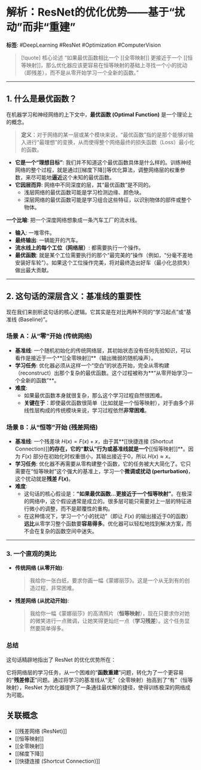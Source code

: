 # 解析：ResNet的优化优势——基于“扰动”而非“重建”

**标签**: #DeepLearning #ResNet #Optimization #ComputerVision

> [!quote] 核心论述
> “如果最优函数相比一个 [[全零映射]] 更接近于一个 [[恒等映射]]，那么优化器应该更容易在恒等映射的基础上寻找一个小的扰动（即残差），而不是从零开始学习一个全新的函数。”

---

## 1. 什么是最优函数？

在机器学习和神经网络的上下文中，**最优函数 (Optimal Function)** 是一个理论上的概念。

> **定义**：对于网络的某一层或某个模块来说，“最优函数”指的是那个能够对输入进行“最理想”的变换，从而使得整个网络最终的损失函数（Loss）最小化的函数。

- **它是一个“理想目标”**: 我们并不知道这个最优函数具体是什么样的。训练神经网络的整个过程，就是通过[[梯度下降]]等优化算法，调整网络层的权重参数，来尽可能地**逼近**这个未知的最优函数。
- **它因层而异**: 网络中不同深度的层，其“最优函数”是不同的。
    - 浅层网络的最优函数可能是学习检测边缘、颜色块。
    - 深层网络的最优函数可能是学习组合这些特征，以识别物体的部件或整个物体。

**一个比喻**:
把一个深度网络想象成一条汽车工厂的流水线。
- **输入**: 一堆零件。
- **最终输出**: 一辆能开的汽车。
- **流水线上的每个工位（网络层）**: 都需要执行一个操作。
- **最优函数**: 就是某个工位需要执行的那个“最完美的”操作（例如，“分毫不差地安装好车轮”）。如果这个工位操作完美，将对最终造出好车（最小化总损失）做出最大贡献。

---

## 2. 这句话的深层含义：基准线的重要性

现在我们来剖析这句话的核心逻辑。它其实是在对比两种不同的“学习起点”或“基准线 (Baseline)”。

### 场景 A：从“零”开始 (传统网络)

- **基准线**: 一个随机初始化的传统网络层，其初始状态没有任何先验知识，可以看作是接近于一个**[[全零映射]]**（输出微弱的随机噪声）。
- **学习任务**: 优化器必须从这样一个“空白”的状态开始，完全从零构建（reconstruct）出那个复杂的最优函数。这个过程被称为**“从零开始学习一个全新的函数”**。
- **难度**:
    - 如果最优函数本身就很复杂，那么这个学习过程自然很困难。
    - **关键在于**：即使最优函数很简单（比如就是一个恒等映射），对于由多个非线性层构成的传统模块来说，学习过程依然**非常困难**。

### 场景 B：从“恒等”开始 (残差网络)

- **基准线**: 一个残差块 $H(x) = F(x) + x$，由于其**[[快捷连接 (Shortcut Connection)]]**的存在，它的“默认”行为或基准线就是一个**[[恒等映射]]**。因为 $F(x)$ 部分在初始化时权重很小，其输出接近于0，所以 $H(x) \approx x$。
- **学习任务**: 优化器不再需要从零构建整个函数，它的任务被大大简化了。它只需要在“恒等映射”这个强大的基准上，学习一个**微调或扰动 (perturbation)**，这个扰动就是**残差 $F(x)$**。
- **难度**:
    - 这句话的核心假设是：**“如果最优函数...更接近于一个恒等映射”**。在极深的网络中，这个假设通常是成立的。很多层可能只需要对上一层的特征进行微小的调整，而不是颠覆性的重构。
    - 在这种情况下，学习一个“小的扰动”（即让 $F(x)$ 的输出接近于0的函数）**远比**从零学习整个函数要**容易得多**。优化器可以轻松地找到解决方案，而不会在复杂的函数空间中迷失。

---

### 3. 一个直观的类比

- **传统网络 (从零开始)**:
  > 我给你一张白纸，要求你画一幅《蒙娜丽莎》。这是一个从无到有的创造过程，非常困难。

- **残差网络 (从扰动开始)**:
  > 我给你一幅《蒙娜丽莎》的高清照片（**恒等映射**），现在只要求你对她的微笑进行一点微调，让她笑得更灿烂一点（**学习残差**）。这个任务显然要简单得多。

### 总结

这句话精辟地指出了 ResNet 的优化优势所在：

它将网络层的学习任务，从一个困难的“**函数重建**”问题，转化为了一个更容易的“**残差修正**”问题。通过将学习的基准线从“无”（全零映射）抬高到了“有”（恒等映射），ResNet 为优化器提供了一条通往最优解的捷径，使得训练极深的网络成为可能。

## 关联概念
- [[残差网络 (ResNet)]]
- [[恒等映射]]
- [[全零映射]]
- [[梯度下降]]
- [[快捷连接 (Shortcut Connection)]]